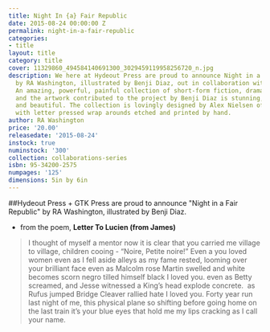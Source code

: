 ```yaml
---
title: Night In {a} Fair Republic
date: 2015-08-24 00:00:00 Z
permalink: night-in-a-fair-republic
categories:
- title
layout: title
category: title
cover: 11329860_494584140691300_3029459119958256720_n.jpg
description: We here at Hydeout Press are proud to announce Night in a Fair Republic
  by RA Washington, illustrated by Benji Diaz, out in collaboration with GTK Press.
  An amazing, powerful, painful collection of short-form fiction, drama, and poetry,
  and the artwork contributed to the project by Benji Diaz is stunning, terrifying,
  and beautiful. The collection is lovingly designed by Alex Nielsen of Hydeout Press,
  with letter pressed wrap arounds etched and printed by hand.
author: RA Washington
price: '20.00'
releasedate: '2015-08-24'
instock: true
numinstock: '300'
collection: collaborations-series
isbn: 95-34200-2575
numpages: '125'
dimensions: 5in by 6in
---
```


##Hydeout Press + GTK Press are proud to announce "Night in a Fair Republic" by RA Washington, illustrated by Benji Diaz.

- from the poem, **Letter To Lucien (from James)**
> I thought of myself
a mentor
now it is clear that you carried me
village to village, children cooing - “Noire, Petite noire!”
Even a you loved women
even as I fell aside alleys
as my fame rested, looming over your brilliant face
even as Malcolm rose
Martin swelled
and white becomes scorn
negro tilled himself black
I loved you.
even as Betty screamed,
and Jesse witnessed a King’s head explode concrete. 
as Rufus jumped Bridge
Cleaver rallied hate
I loved you.
Forty year run
last night of me, this physical plane so shifting before
going home on the last train
it’s your blue eyes that hold me
my lips cracking as I call your name.
